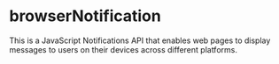 # browserNotification

 This is a JavaScript Notifications API that enables web pages to display messages to users on their devices across different platforms.
 
